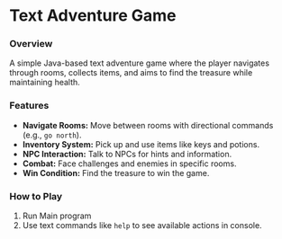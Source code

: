 # Text Adventure Game

### Overview
A simple Java-based text adventure game where the player navigates through rooms, collects items, and aims to find the treasure while maintaining health.

### Features
- **Navigate Rooms:** Move between rooms with directional commands (e.g., `go north`).
- **Inventory System:** Pick up and use items like keys and potions.
- **NPC Interaction:** Talk to NPCs for hints and information.
- **Combat:** Face challenges and enemies in specific rooms.
- **Win Condition:** Find the treasure to win the game.

### How to Play
1. Run Main program
2. Use text commands like `help` to see available actions in console.
